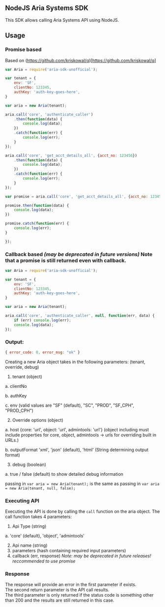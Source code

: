 ## NodeJS Aria Systems SDK
This SDK allows calling Aria Systems API using NodeJS.

## Usage

### Promise based
Based on (https://github.com/kriskowal/q)[https://github.com/kriskowal/q]
```javascript
var Aria = require('aria-sdk-unofficial');

var tenant = {
    env: 'SF',
    clientNo: 123345,
    authKey: 'auth-key-goes-here',
}

var aria = new Aria(tenant);

aria.call('core', 'authenticate_caller')
    .then(function(data) {
        console.log(data);
    })
    .catch(function(err) {
        console.log(err);
    }
});
```

```javascript
aria.call('core', 'get_acct_details_all', {acct_no: 123456})
    .then(function(data) {
        console.log(data);
    })
    .catch(function(err) {
        console.log(err);
    }
});
```

```javascript
var promise = aria.call('core', 'get_acct_details_all', {acct_no: 123456});

promise.then(function(data) {
    console.log(data);
})

promise.catch(function(err) {
    console.log(err);
}

});
```

### Callback based *(may be deprecated in future versions)*  Note that a promise is still returned even with callback.
```javascript
var Aria = require('aria-sdk-unofficial');

var tenant = {
    env: 'SF',
    clientNo: 123345,
    authKey: 'auth-key-goes-here',
}

var aria = new Aria(tenant);

aria.call('core', 'authenticate_caller', null, function(err, data) {
    if (err) console.log(err);
    console.log(data);
});
```
### Output:
```javascript
{ error_code: 0, error_msg: "ok" }
```

Creating a new Aria object takes in the following parameters:
(tenant, override, debug)

1. tenant (object)

  a. clientNo
  
  b. authKey
  
  c. env (valid values are "SF" (default), "SC", "PROD", "SF_CPH", "PROD_CPH")

2. Override options (object)

  a. host {core: 'url', object: 'url', admintools: 'url'} (object including must include properties for core, object, admintools -> urls for overriding built in URLs.) 

  b. outputFormat 'xml', 'json' (default), 'html' (String determining output format)

3. debug (boolean)

  a. true / false (default) to show detailed debug information

passing in `var aria = new Aria(tenant);` is the same as passing in `var aria = new Aria(tenant, null, false);`  

### Executing API

Executing the API is done by calling the `call` function on the aria object.  The call function takes 4 parameters:

1. Api Type (string)

a. 'core' (default), 'object', 'admintools'

2. Api name (string)
3. parameters (hash containing required input parameters)
4. callback (err, response) *Note: may be deprecated in future releases! reccommended to use promise*

### Response
The response will provide an error in the first parameter if exists.  
The second return parameter is the API call results.  
The third parameter is only returned if the status code is something other than 200 and the results are still returned in this case.
